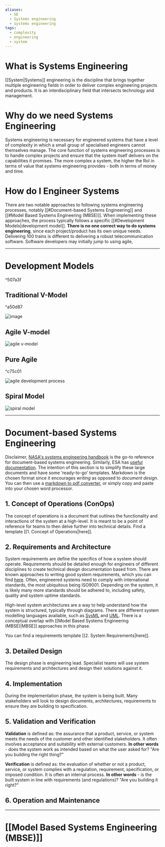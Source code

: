 ```yaml
---
aliases:
  - SE
  - Systems engineering
  - systems engineering
tags:
  - complexity
  - engineering
  - system
---
```

# What is Systems Engineering
[[System|Systems]] engineering is the discipline that brings together multiple engineering fields in order to deliver complex engineering projects and products. It is an interdisciplinary field that intersects technology and management. 

# Why do we need Systems Engineering
Systems engineering is necessary for engineered systems that have a level of complexity in which a small group of specialised engineers cannot themselves manage. The core function of systems engineering processes is to handle complex projects and ensure that the system itself delivers on the capabilities it promises. The more complex a system, the higher the RoI in terms of value that systems engineering provides - both in terms of money and time. 

# How do I Engineer Systems
There are two notable approaches to following systems engineering processes, notably [[#Document-based Systems Engineering]] and [[#Model Based Systems Engineering (MBSE)]]. When implementing these approaches, the process typically follows a specific [[#Development Models|development model]]. **There is no one correct way to do systems engineering**, since each project/product has its own unique needs. Delivering 100 trains is different to delivering a robust telecommunication software. Software developers may initially jump to using agile, 

---
# Development Models

^507a3f

## Traditional V-Model

^a50d87

![image](https://upload.wikimedia.org/wikipedia/commons/thumb/e/e8/Systems_Engineering_Process_II.svg/2560px-Systems_Engineering_Process_II.svg.png)
## Agile V-model

![agile v-model](https://aiotplaybook.org/images/thumb/c/c2/2.1-AgileV.png/1600px-2.1-AgileV.png)


## Pure Agile

^c75c01

![agile development process](https://www.rosemet.com/wp-content/uploads/2024/07/WHATAR1.jpg)

## Spiral Model

![spiral model](https://e99wnqo63x9.exactdn.com/wp-content/uploads/2011/08/Boehm-Spiral-Model.jpg?strip=all&lossy=1&w=2560&ssl=1)

---
# Document-based Systems Engineering
Disclaimer, [NASA's systems engineering handbook](https://www.nasa.gov/wp-content/uploads/2018/09/nasa_systems_engineering_handbook_0.pdf) is the go-to reference for document-based systems engineering. Similarly, ESA has [useful documentation](https://ecss.nl/standard/ecss-e-st-10c-rev-1-system-engineering-general-requirements-15-february-2017/). The intention of this section is to simplify these large documents and have some 'ready-to-go' templates. Markdown is the chosen format since it encourages *writing* as opposed to *document design*. You can then use a [markdown to pdf converter](https://www.markdowntopdf.com/), or simply copy and paste into your chosen word processor. 

## 1. Concept of Operations (ConOps)
The concept of operations is a document that outlines the functionality and interactions of the system at a high-level. It is meant to be a point of reference for teams to then delve further into technical details. Find a template [[1. Concept of Operations|here]]. 

## 2. Requirements and Architecture
System requirements are define the specifics of how a system should operate. Requirements should be detailed enough for engineers of different disciplines to create technical design documentation based from. There are known approaches to writing good system requirements, which you can find [here](https://www.nasa.gov/reference/appendix-c-how-to-write-a-good-requirement/). Often, engineered systems need to comply with international standards, the most ubiquitous being ISO9001. Depending on the system, it is likely many more standards should be adhered to, including safety, quality and system uptime standards. 

High-level system architectures are a way to help understand how the system is structured, typically through diagrams. There are different system modelling languages available, such as [SysML](https://sysml.org/) and [UML](https://www.omg.org/uml/). There is a conceptual overlap with [[Model Based Systems Engineering (MBSE)|MBSE]] approaches in this phase. 

You can find a requirements template [[2. System Requirements|here]]. 

## 3. Detailed Design
The design phase is engineering lead. Specialist teams will use system requirements and architectures and design their solutions against it. 

## 4. Implementation
During the implementation phase, the system is being built. Many stakeholders will look to design documents, architectures, requirements to ensure they are building to specification. 

## 5. Validation and Verification
**Validation** is defined as: the assurance that a product, service, or system meets the needs of the customer and other identified stakeholders. It often involves acceptance and suitability with external customers. **In other words** - does the system work as intended based on what the user asked for? "Are you building the right thing?"

**Verification** is defined as: the evaluation of whether or not a product, service, or system complies with a regulation, requirement, specification, or imposed condition. It is often an internal process. **In other words** - is the built system in line with requirements (and regulations)? "Are you building it right?"

## 6. Operation and Maintenance


---
# [[Model Based Systems Engineering (MBSE)]]
